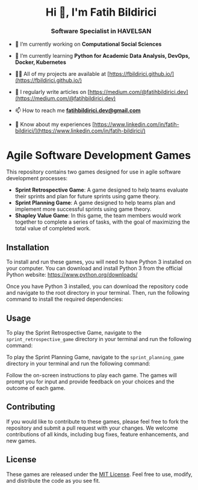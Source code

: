 <h1 align="center">Hi 👋, I'm Fatih Bildirici</h1>
<h3 align="center">Software Specialist in HAVELSAN</h3>

- 🔭 I’m currently working on **Computational Social Sciences**

- 🌱 I’m currently learning **Python for Academic Data Analysis, DevOps, Docker, Kubernetes**

- 👨‍💻 All of my projects are available at [https://fbildirici.github.io/](https://fbildirici.github.io/)

- 📝 I regularly write articles on [https://medium.com/@fatihbildirici.dev](https://medium.com/@fatihbildirici.dev)

- 📫 How to reach me **fatihbildirici.dev@gmail.com**

- 📄 Know about my experiences [https://www.linkedin.com/in/fatih-bildirici/](https://www.linkedin.com/in/fatih-bildirici/)

# Agile Software Development Games

This repository contains two games designed for use in agile software development processes:

- **Sprint Retrospective Game**: A game designed to help teams evaluate their sprints and plan for future sprints using game theory.
- **Sprint Planning Game**: A game designed to help teams plan and implement more successful sprints using game theory.
- **Shapley Value Game**: In this game, the team members would work together to complete a series of tasks, with the goal of maximizing the total value of completed work.


## Installation

To install and run these games, you will need to have Python 3 installed on your computer. You can download and install Python 3 from the official Python website: https://www.python.org/downloads/

Once you have Python 3 installed, you can download the repository code and navigate to the root directory in your terminal. Then, run the following command to install the required dependencies:


## Usage

To play the Sprint Retrospective Game, navigate to the `sprint_retrospective_game` directory in your terminal and run the following command:


To play the Sprint Planning Game, navigate to the `sprint_planning_game` directory in your terminal and run the following command:


Follow the on-screen instructions to play each game. The games will prompt you for input and provide feedback on your choices and the outcome of each game.

## Contributing

If you would like to contribute to these games, please feel free to fork the repository and submit a pull request with your changes. We welcome contributions of all kinds, including bug fixes, feature enhancements, and new games.

## License

These games are released under the [MIT License](LICENSE). Feel free to use, modify, and distribute the code as you see fit.
